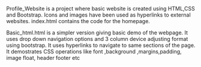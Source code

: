 Profile_Website is a project where basic website is created using HTML,CSS and Bootstrap.
Icons and images have been used as hyperlinks to external websites.
index.html contains the code for the homepage.



Basic_html.html is a simpler version giving basic demo of the webpage.
It uses drop down navigation options and 3 column device adjusting format using bootstrap.
It uses hyperlinks to navigate to same sections of the page.
It demostrates CSS operations like font ,background ,margins,padding, image float, header footer etc
